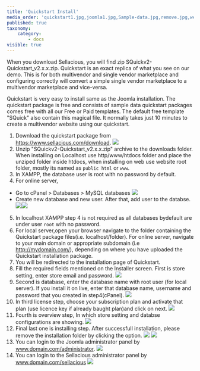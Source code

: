 ```yaml
---
title: 'Quickstart Install'
media_order: 'quickstart1.jpg,joomla1.jpg,Sample-data.jpg,remove.jpg,webmaster.jpg,quickstart.png,install1.png,install2.png,install3.png,install4.png,install5.png,quickstart1.png,install11.png,install12.png,install13.png,Screen Shot 2020-05-09 at 5.29.38 PM.png,Screen Shot 2020-05-09 at 5.50.42 PM.png,Screen Shot 2020-05-09 at 9.35.50 AM.png,Screen Shot 2020-05-09 at 5.50.25 PM.png,Screen Shot 2020-05-09 at 5.54.51 PM.png'
published: true
taxonomy:
    category:
        - docs
visible: true
---
```


When you download Sellacious, you will find zip SQuickv2-Quickstart_v2.x.x.zip. Quickstart is an exact replica of what you see on our demo. This is for both multivendor and single vendor marketplace and configuring correctly will convert a simple single vendor marketplace to a multivendor marketplace and vice-versa. 

Quickstart is very easy to install same as the Joomla installation. The quickstart package is free and consists of sample data quickstart packages comes free with all our Free or Paid templates. The default free template "SQuick" also contain this magical file. It normally takes just 10 minutes to create a multivendor website using our quickstart.

1. Download the quickstart package from https://www.sellacious.com/download.
![](quickstart1.png)
2. Unzip "SQuickv2-Quickstart_v2.x.x.zip" archive to the downloads folder. When installing on Localhost use http/www/htdocs folder and place the unziped folder inside htdocs, when installing on web use website root folder, mostly its named as `public html` or `www`.
3. In XAMPP, the database user is root with no password by default.
4. For online server, 
*  Go to cPanel > Databases > MySQL databases
![](Screen%20Shot%202020-05-09%20at%205.54.51%20PM.png)
*  Create new database and new user. After that, add user to the databse.
![](Screen%20Shot%202020-05-09%20at%205.50.25%20PM.png)![](Screen%20Shot%202020-05-09%20at%205.50.42%20PM.png)
5. In localhost XAMPP step 4 is not required as all databases bydefault are under user `root` with no password.
6. For local server,open your browser navigate to the folder containing the Quickstart package files(i.e. localhost/folder). For online server, navigate to your main domain or appropriate subdomain (i.e http://mydomain.com/), depending on where you have uploaded the Quickstart installation package.
7. You will be redirected to the installation page of Quickstart.
8. Fill the required fields mentioned on the Installer screen. First is store setting, enter store email and password.
![](install1.png)
9. Second is database, enter the database name with root user (for local server). If you install it on live, enter that database name, username and password that you created in step4(cPanel).
![](install2.png)
10. In third license step, choose your subscription plan and activate that plan (use licence key if already baught plan)and click on next.
![](install3.png)
11. Fourth is overview step, In which store setting and databse configurations are showing.
![](install4.png)
12. Final last one is installing step. After successfull installation, please remove the installation folder by clicking the option. ![](install5.png) ![](install11.png)
13. You can login to the Joomla administrator panel by www.domain.com/administrator.
![](install12.png)
14. You can login to the Sellacious administrator panel by www.domain.com/sellacious
![](install13.png)








